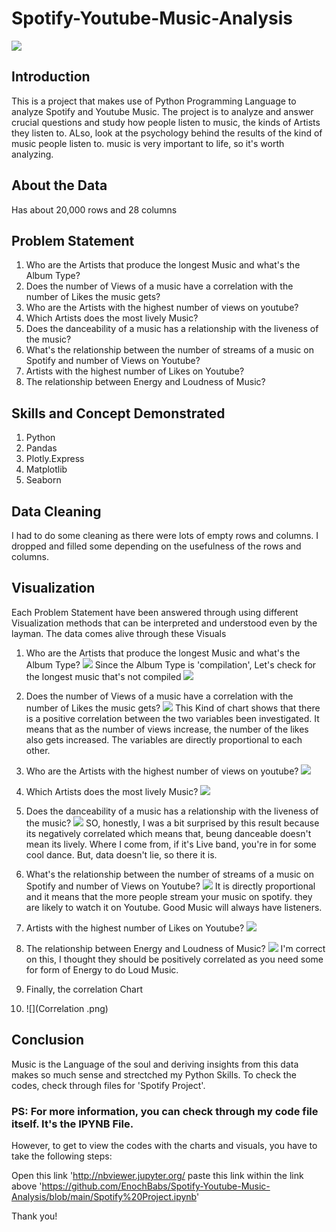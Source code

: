# Spotify-Youtube-Music-Analysis
![](Spotify_Youtube_Pic.png)

## Introduction   
This is a project that makes use of Python Programming Language to analyze Spotify and Youtube Music. The project is to analyze and answer crucial questions and study how people listen to music, the kinds of Artists they listen to. ALso, look at the psychology behind the results of the kind of music people listen to. music is very important to life, so it's worth analyzing.

## About the Data
Has about 20,000 rows and 28 columns

## Problem Statement
1.	Who are the Artists that produce the longest Music and what's the Album Type?
2.	Does the number of Views of a music have a correlation with the number of Likes the music gets?
3.  Who are the Artists with the highest number of views on youtube?
4.	Which Artists does the most lively Music?
5.	Does the danceability of a music has a relationship with the liveness of the music?
6.	What's the relationship between the number of streams of a music on Spotify and number of Views on Youtube?
7.	Artists with the highest number of Likes on Youtube?
8.	The relationship between Energy and Loudness of Music?

## Skills and Concept Demonstrated
1.	Python
2.	Pandas
3.	Plotly.Express
4.	Matplotlib
5.	Seaborn

## Data Cleaning
I had to do some cleaning as there were lots of empty rows and columns. I dropped and filled some depending on the usefulness of the rows and columns.

## Visualization
Each Problem Statement have been answered through using different Visualization methods that can be interpreted and understood even by the layman. The data comes alive through these Visuals

1.	Who are the Artists that produce the longest Music and what's the Album Type?
![](Album_long_songs.png)
Since the Album Type is 'compilation', Let's check for the longest music that's not compiled
![](Album_not_Compiled.png)

2. Does the number of Views of a music have a correlation with the number of Likes the music gets?
![](Rel_likes_Views.png)
This Kind of chart shows that there is a positive correlation between the two variables been investigated. It means that as the number of views increase, the number of the likes also gets increased. The variables are directly proportional to each other.

3.  Who are the Artists with the highest number of views on youtube?
![](Artist_high_views.png)

4. Which Artists does the most lively Music?
![](Artist_lively_music.png)

5. Does the danceability of a music has a relationship with the liveness of the music?
![](Rel_dance_Live.png)
SO, honestly, I was a bit surprised by this result because its negatively correlated which means that, beung danceable doesn't mean its lively. Where I come from, if it's Live band, you're in for some cool dance. But, data doesn't lie, so there it is. 

6. What's the relationship between the number of streams of a music on Spotify and number of Views on Youtube?
![](Rel_Streams_Views.png)
It is directly proportional and it means that the more people stream your music on spotify. they are likely to watch it on Youtube. Good Music will always have listeners.

7. Artists with the highest number of Likes on Youtube?
![](Artist_Likes_AlbumType.png)

8. The relationship between Energy and Loudness of Music?
![](Rel_Ener_Loud.png)
I'm correct on this, I thought they should be positively correlated as you need some for form of Energy to do Loud Music.

9. Finally, the correlation Chart
10. ![](Correlation .png)

## Conclusion
Music is the Language of the soul and deriving insights from this data makes so much sense and strectched my Python Skills.
To check the codes, check through files for 'Spotify Project'.

### PS: For more information, you can check through my code file itself. It's the IPYNB File.
However, to get to view the codes with the charts and visuals, you have to take the following steps:

Open this link 'http://nbviewer.jupyter.org/
paste this link within the link above 'https://github.com/EnochBabs/Spotify-Youtube-Music-Analysis/blob/main/Spotify%20Project.ipynb'

Thank you!
